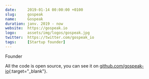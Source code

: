 ```yaml
---
date:     2019-01-14 00:00:00 +0100
slug:     gospeak
name:     Gospeak
duration: janv. 2019 - now
website:  https://gospeak.io
logo:     assets/img/logos/gospeak.jpg
twitter:  https://twitter.com/gospeak_io
tags:     [Startup founder]
---
```


Founder

All the code is open source, you can see it on [github.com/gospeak-io](https://github.com/gospeak-io){:target="_blank"}.
